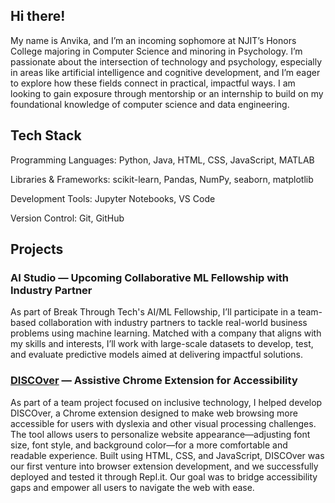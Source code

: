 ## Hi there!

My name is Anvika, and I’m an incoming sophomore at NJIT’s Honors College majoring in Computer Science and minoring in Psychology. I’m passionate about the intersection of technology and psychology, especially in areas like artificial intelligence and cognitive development, and I’m eager to explore how these fields connect in practical, impactful ways. I am looking to gain exposure through mentorship or an internship to build on my foundational knowledge of computer science and data engineering.

## Tech Stack

Programming Languages: Python, Java, HTML, CSS, JavaScript, MATLAB

Libraries & Frameworks: scikit-learn, Pandas, NumPy, seaborn, matplotlib

Development Tools: Jupyter Notebooks, VS Code

Version Control: Git, GitHub

## Projects

### AI Studio — Upcoming Collaborative ML Fellowship with Industry Partner
As part of Break Through Tech's AI/ML Fellowship, I’ll participate in a team-based collaboration with industry partners to tackle real-world business problems using machine learning. Matched with a company that aligns with my skills and interests, I’ll work with large-scale datasets to develop, test, and evaluate predictive models aimed at delivering impactful solutions.

### [DISCOver](https://devpost.com/software/discover-tvb5z0) — Assistive Chrome Extension for Accessibility
As part of a team project focused on inclusive technology, I helped develop DISCOver, a Chrome extension designed to make web browsing more accessible for users with dyslexia and other visual processing challenges. The tool allows users to personalize website appearance—adjusting font size, font style, and background color—for a more comfortable and readable experience. Built using HTML, CSS, and JavaScript, DISCOver was our first venture into browser extension development, and we successfully deployed and tested it through Repl.it. Our goal was to bridge accessibility gaps and empower all users to navigate the web with ease.
